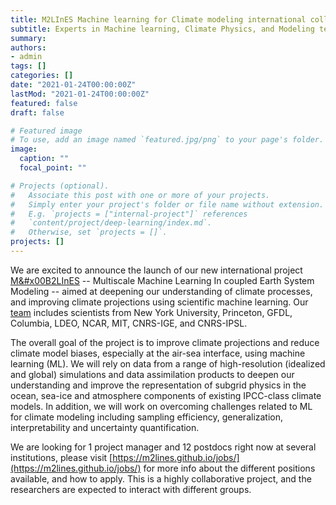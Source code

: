 ```yaml
---
title: M2LInES Machine learning for Climate modeling international collaboration (15 open positions)
subtitle: Experts in Machine learning, Climate Physics, and Modeling team up to deepen our understanding of climate projections
summary:  
authors:
- admin
tags: []
categories: []
date: "2021-01-24T00:00:00Z"
lastMod: "2021-01-24T00:00:00Z"
featured: false
draft: false

# Featured image
# To use, add an image named `featured.jpg/png` to your page's folder. 
image:
  caption: ""
  focal_point: ""

# Projects (optional).
#   Associate this post with one or more of your projects.
#   Simply enter your project's folder or file name without extension.
#   E.g. `projects = ["internal-project"]` references 
#   `content/project/deep-learning/index.md`.
#   Otherwise, set `projects = []`.
projects: []
---
```


We are excited to announce the launch of our new international project [M&#x00B2LInES](https://m2lines.github.io/) --  Multiscale Machine Learning In coupled Earth System Modeling --  aimed at deepening our understanding of climate processes, and improving climate projections using scientific machine learning. Our [team](https://m2lines.github.io/team/) includes scientists from New York University, Princeton, GFDL, Columbia, LDEO, NCAR, MIT, CNRS-IGE, and CNRS-IPSL.  

The overall goal of the project is to improve climate projections and reduce climate model biases, especially at the air-sea interface, using machine learning (ML). We will rely on data from a range of high-resolution (idealized and global) simulations and data assimilation products to deepen our understanding and improve the representation of subgrid physics in the ocean, sea-ice and atmosphere components of existing IPCC-class climate models. In addition, we will work on overcoming challenges related to ML for climate modeling including sampling efficiency, generalization, interpretability and uncertainty quantification. 

We are looking for 1 project manager and 12 postdocs right now at several institutions, please visit [https://m2lines.github.io/jobs/](https://m2lines.github.io/jobs/) for more info about the different positions available, and how to apply. This is a highly collaborative project, and the researchers are expected to interact with different groups.
